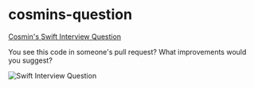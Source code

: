 # cosmins-question

[Cosmin's Swift Interview Question](https://twitter.com/cosmin_codes/status/1558041714220302336)

You see this code in someone's pull request? What improvements would you suggest?

![Swift Interview Question](https://pbs.twimg.com/media/FZ9GRTFWAAMpQAR?format=jpg&name=large)